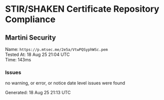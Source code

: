 # STIR/SHAKEN Certificate Repository Compliance

## Martini Security

Name: `https://p.mtsec.me/2e5a/VtwPQSyphWSc.pem`\
Tested At: 18 Aug 25 21:04 UTC\
Time: 143ms

### Issues

no warning, or error, or notice date level issues were found

Generated: 18 Aug 25 21:13 UTC